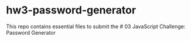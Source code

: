 # hw3-password-generator
This repo contains essential files to submit the # 03 JavaScript Challenge: Password Generator 

